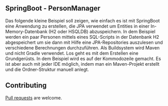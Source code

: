## SpringBoot - PersonManager
Das folgende kleine Beispiel soll zeigen, wie einfach es ist mit SpringBoot eine Anwendung zu erstellen, die JPA verwendet um Entities in einer In-Memory-Datenbank (H2 oder HSQLDB) abzuspeichern. In dem Beispiel werden ein paar Personen mittels eines SQL-Scripts in der Datenbank H2 abgespeichert um sie dann mit Hilfe eine JPA-Repositories auszulesen und verschiedene Berechnungen durchzuführen. Als Buildsystem wird Maven und nicht Gradle verwendet.
Los geht es mit dem Erstellen eine Grundgerüsts. In dem Beispiel wird es auf der Kommodozeile gemacht. Es ist aber auch mit jeder IDE möglich, indem man ein Maven-Projekt erstellt und die Ordner-Struktur manuell anlegt.

## Contributing
[Pull requests][] are welcome.

[Apache License]: http://www.apache.org/licenses/LICENSE-2.0
[Pull requests]: http://help.github.com/send-pull-requests
[JavaFX-Fractal]: http://www.hameister.org/SpringBootH2DBExample.html